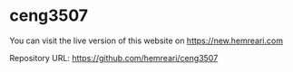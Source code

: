 # ceng3507

You can visit the live version of this website on https://new.hemreari.com

Repository URL: https://github.com/hemreari/ceng3507
